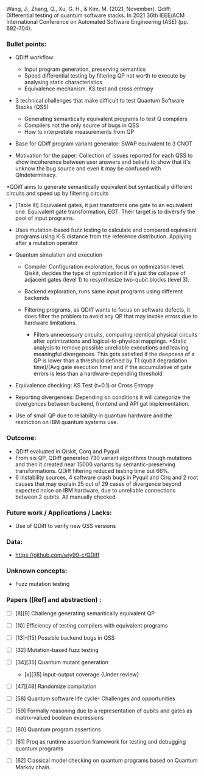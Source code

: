 Wang, J., Zhang, Q., Xu, G. H., & Kim, M. (2021, November). Qdiff: Differential testing of quantum software stacks. In 2021 36th IEEE/ACM International Conference on Automated Software Engineering (ASE) (pp. 692-704).

### Bullet points:
* QDiff workflow:
  * Input program generation, preserving semantics
  * Speed differential testing by filtering QP not worth to execute by analysing static characteristics
  * Equivalence mechanism. KS test and cross entropy

* 3 technical challenges that make difficult to test Quantum Software Stacks (QSS)
  * Generating semantically equivalent programs to test Q compilers
  * Compilers not the only source of bugs in QSS
  * How to interpretate measurements from QP

* Base for QDiff program variant generator: SWAP equivalent to 3 CNOT

* Motivation for the paper: Collection of issues reported for each QSS to show incoherence between user answers and beliefs to show that it's unknow the bug source and even it may be confused with QIndeterminacy.

*QDiff aims to generate semantically equivalent but syntactically different circuits and speed up by filtering circuits

* [Table III] Equivalent gates, it just transforms one gate to an equivalent one. Equivalent gate transformation, EGT. Their target is to diversify the pool of input programs.

* Uses mutation-based fuzz testing to calculate and compared equivalent programs using K-S distance from the reference distribution. Applying after a mutation operator

* Quantum simulation and execution
  * Compiler Configuration exploration, focus on optimization level. Qiskit, decides the type of optimization if it's just the collapse of adjacent gates (level 1) to resynthesize two-qubit blocks (level 3).

  * Backend exploration, runs same input programs using different backends

  * Filtering programs, as QDiff wants to focus on software defects, it does filter the problem to avoid any QP that may invoke errors due to hardware limitations.
    * Filters unnecessary circuits, comparing identical physical circuits after optimizations and logical-to-physical mappings.
    *Static analysis to remove possible unreliable executions and leaving meaningful divergences. This gets satisfied if the deepness of a QP is lower than a threshold defined by T1 (qubit degradation time)/(Avg gate execution time) and if the accumulative of gate errors is less than a hardware-depending threshold

* Equivalence checking: KS Test (t=0.1)  or Cross Entropy

* Reporting divergences: Depending on conditions it will categorize the divergences between backend, frontend and API gat implementation.

* Use of small QP due to reliability in quantum hardware and the restriction on IBM quantum systems use.

### Outcome:
* QDiff evaluated in Qiskit, Corq and Pyquil
* From six QP, QDiff generated 730 variant algorithms though mutations and then it created near 15000 variants by semantic-preserving transformations. QDiff filtering reduced testing time but 66%.
* 6 instability sources, 4 software crash bugs in Pyquil and Cirq and 2 root causes that may explain 25 out of 29 cases of divergence beyond expected noise on IBM hardware, due to unreliable connections between 2 qubits. All manually checked.


### Future work / Applications / Lacks:
* Use of QDiff to verify new QSS versions

### Data:
* https://github.com/wjy99-c/QDiff

### Unknown concepts:
* Fuzz mutation testing


### Papers ([Ref] and abstraction) :
- [ ] [8][9] Challenge generating semantically equivalent QP
- [ ] [10] Efficiency of testing compilers with equivalent programs
- [ ] [13]-[15] Possible backend bugs in QSS
- [ ] [32] Mutation-based fuzz testing
- [ ] [34][35] Quantum mutant generation
  - [x][35] input-output coverage {Under review}
- [ ] [47][48] Randomize compilation
- [ ] [58] Quantum software life cycle- Challenges and opportunities
- [ ] [59] Formally reasoning due to a representation of qubits and gates as matrix-valued boolean expressions
- [ ] [60] Quantum program assertions
- [ ] [61] Proq as runtime assertion framework for testing and debugging quantum programs
- [ ] [62] Classical model checking on quantum programs based on Quantum Markov chain.





